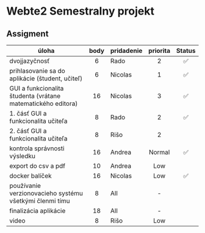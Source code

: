 # Webte2 Semestralny projekt

## Assigment

| úloha                                                        | body | pridadenie | priorita | Status |
|--------------------------------------------------------------|:----:|------------|:--------:|:------:|
| dvojjazyčnosť                                                |  6   | Rado       |    2     |   ✅    |
| prihlasovanie sa do aplikácie (študent, učiteľ)              |  6   | Nicolas    |    1     |   ✅    |
| GUI a funkcionalita študenta (vrátane matematického editora) |  16  | Nicolas    |    3     |   ✅    |
| 1. čásť GUI a funkcionalita učiteľa                          |  8   | Rado       |    2     |   ✅    |
| 2. čásť GUI a funkcionalita učiteľa                          |  8   | Rišo       |    2     |        |
| kontrola správnosti výsledku                                 |  16  | Andrea     |  Normal  |   ✅    |
| export do csv a pdf                                          |  10  | Andrea     |   Low    |        |
| docker balíček                                               |  16  | Nicolas    |   Low    |   ✅    |
| používanie verzionovacieho systému všetkými členmi tímu      |  8   | All        |    -     |        |
| finalizácia aplikácie                                        |  18  | All        |    -     |        |
| video                                                        |  8   | Rišo       |   Low    |        |

